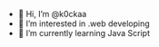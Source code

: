 - 👋 Hi, I’m @k0ckaa
- 👀 I’m interested in .web developing
- 🌱 I’m currently learning Java Script


<!---
k0ckaa/k0ckaa is a ✨ special ✨ repository because its `README.md` (this file) appears on your GitHub profile.
You can click the Preview link to take a look at your changes.
--->

